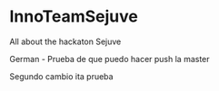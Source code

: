 # InnoTeamSejuve
 All about the hackaton Sejuve

German - Prueba de que puedo hacer push la master

Segundo cambio
ita prueba